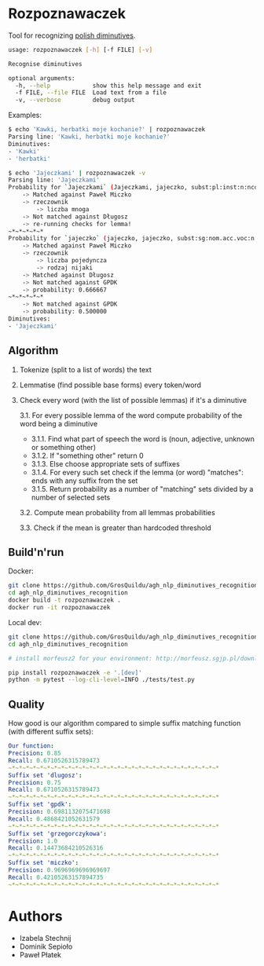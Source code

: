 # Rozpoznawaczek

Tool for recognizing [polish diminutives](https://en.wikipedia.org/wiki/List_of_diminutives_by_language#Polish).

```sh
usage: rozpoznawaczek [-h] [-f FILE] [-v]

Recognise diminutives

optional arguments:
  -h, --help            show this help message and exit
  -f FILE, --file FILE  Load text from a file
  -v, --verbose         debug output
```

Examples:
```sh
$ echo 'Kawki, herbatki moje kochanie?' | rozpoznawaczek
Parsing line: 'Kawki, herbatki moje kochanie?'
Diminutives:
- 'Kawki'
- 'herbatki'

$ echo 'Jajeczkami' | rozpoznawaczek -v
Parsing line: 'Jajeczkami'
Probability for `Jajeczkami` (Jajeczkami, jajeczko, subst:pl:inst:n:ncol)
    -> Matched against Paweł Miczko
    -> rzeczownik
        -> liczba mnoga
    -> Not matched against Długosz
    -> re-running checks for lemma!
~*~*~*~*~*
Probability for `jajeczko` (jajeczko, jajeczko, subst:sg:nom.acc.voc:n:ncol)
    -> Matched against Paweł Miczko
    -> rzeczownik
        -> liczba pojedyncza
        -> rodzaj nijaki
    -> Matched against Długosz
    -> Not matched against GPDK
    -> probability: 0.666667
~*~*~*~*~*
    -> Not matched against GPDK
    -> probability: 0.500000
Diminutives:
- 'Jajeczkami'
```

## Algorithm

1. Tokenize (split to a list of words) the text
2. Lemmatise (find possible base forms) every token/word
3. Check every word (with the list of possible lemmas) if it's a diminutive

    3.1. For every possible lemma of the word compute probability of the word being a diminutive                
    * 3.1.1. Find what part of speech the word is (noun, adjective, unknown or something other)
    * 3.1.2. If "something other" return 0
    * 3.1.3. Else choose appropriate sets of suffixes
    * 3.1.4. For every such set check if the lemma (or word) "matches": ends with any suffix from the set
    * 3.1.5. Return probability as a number of "matching" sets divided by a number of selected sets
    
    3.2. Compute mean probability from all lemmas probabilities
    
    3.3. Check if the mean is greater than hardcoded threshold 

## Build'n'run

Docker:
```sh
git clone https://github.com/GrosQuildu/agh_nlp_diminutives_recognition
cd agh_nlp_diminutives_recognition
docker build -t rozpoznawaczek .
docker run -it rozpoznawaczek
```

Local dev:
```sh
git clone https://github.com/GrosQuildu/agh_nlp_diminutives_recognition
cd agh_nlp_diminutives_recognition

# install morfeusz2 for your environment: http://morfeusz.sgjp.pl/download/

pip install rozpoznawaczek -e '.[dev]'
python -m pytest --log-cli-level=INFO ./tests/test.py
```

## Quality

How good is our algorithm compared to simple suffix matching function (with different suffix sets):

```yaml
Our function:
Precision: 0.85
Recall: 0.6710526315789473
~*~*~*~*~*~*~*~*~*~*~*~*~*~*~*~*~*~*~*~*~*~*~*~*~*~*~*~*~*~*
Suffix set 'dlugosz':
Precision: 0.75
Recall: 0.6710526315789473
~*~*~*~*~*~*~*~*~*~*~*~*~*~*~*~*~*~*~*~*~*~*~*~*~*~*~*~*~*~*
Suffix set 'gpdk':
Precision: 0.6981132075471698
Recall: 0.4868421052631579
~*~*~*~*~*~*~*~*~*~*~*~*~*~*~*~*~*~*~*~*~*~*~*~*~*~*~*~*~*~*
Suffix set 'grzegorczykowa':
Precision: 1.0
Recall: 0.14473684210526316
~*~*~*~*~*~*~*~*~*~*~*~*~*~*~*~*~*~*~*~*~*~*~*~*~*~*~*~*~*~*
Suffix set 'miczko':
Precision: 0.9696969696969697
Recall: 0.42105263157894735
~*~*~*~*~*~*~*~*~*~*~*~*~*~*~*~*~*~*~*~*~*~*~*~*~*~*~*~*~*~*
```

# Authors
* Izabela Stechnij
* Dominik Sepioło
* Paweł Płatek
